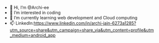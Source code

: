 - 👋 Hi, I’m @Archi-ee
- 👀 I’m interested in coding
- 🌱 I’m currently learning web development and Cloud computing 
- 📫 LinkedIn:https://www.linkedin.com/in/archi-jain-6273a1285?utm_source=share&utm_campaign=share_via&utm_content=profile&utm_medium=android_app

<!---
Archi-ee/Archi-ee is a ✨ special ✨ repository because its `README.md` (this file) appears on your GitHub profile.
You can click the Preview link to take a look at your changes.
--->
